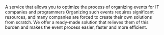 A service that allows you to optimize the process of organizing events for IT companies and programmers
Organizing such events requires significant resources, and many companies are forced to create their own solutions from scratch. We offer a ready-made solution that relieves them of this burden and makes the event process easier, faster and more efficient.
